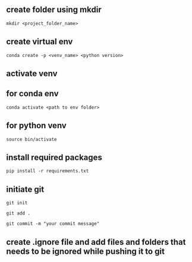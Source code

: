 ## create folder using mkdir 

```
mkdir <project_folder_name>
```
## create virtual env

```
conda create -p <venv_name> <python version>
```

## activate venv
## for conda env
```
conda activate <path to env folder> 
```
## for python venv
```
source bin/activate  
```
## install required packages
```
pip install -r requirements.txt
```

## initiate git
```
git init
```
```
git add .
```
```
git commit -m "your commit message"
```
## create .ignore file and add files and folders that needs to be ignored while pushing it to git